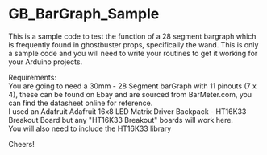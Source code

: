 # GB_BarGraph_Sample
This is a sample code to test the function of a 28 segment bargraph which is frequently found in ghostbuster props, specifically the wand.   This is only a sample code and you will need to write your routines to get it working for your Arduino projects. 

Requirements:  
You are going to need a 30mm - 28 Segment barGraph with 11 pinouts (7 x 4), these can be found on Ebay and are sourced from BarMeter.com, you can find the datasheet online for reference.  
I used an Adafruit Adafruit 16x8 LED Matrix Driver Backpack - HT16K33 Breakout Board but any "HT16K33 Breakout" boards will work here.  
You will also need to include the HT16K33 library  
  
Cheers!
